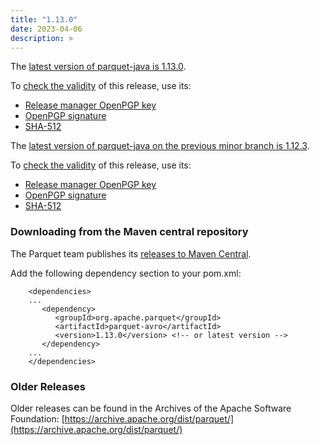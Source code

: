 ```yaml
---
title: "1.13.0"
date: 2023-04-06
description: >
---
```

The [latest version of parquet-java is 1.13.0](https://downloads.apache.org/parquet/apache-parquet-1.13.0/apache-parquet-1.13.0.tar.gz).

To [check the validity](https://www.apache.org/info/verification.html) of this release, use its:

*   [Release manager OpenPGP key](https://downloads.apache.org/parquet/KEYS)
*   [OpenPGP signature](https://downloads.apache.org/parquet/apache-parquet-1.13.0/apache-parquet-1.13.0.tar.gz.asc)
*   [SHA-512](https://downloads.apache.org/parquet/apache-parquet-1.13.0/apache-parquet-1.13.0.tar.gz.sha512)

The [latest version of parquet-java on the previous minor branch is 1.12.3](https://downloads.apache.org/parquet/apache-parquet-1.12.3/apache-parquet-1.12.3.tar.gz).

To [check the validity](https://www.apache.org/info/verification.html) of this release, use its:

*   [Release manager OpenPGP key](https://downloads.apache.org/parquet/KEYS)
*   [OpenPGP signature](https://downloads.apache.org/parquet/apache-parquet-1.12.3/apache-parquet-1.12.3.tar.gz.asc)
*   [SHA-512](https://downloads.apache.org/parquet/apache-parquet-1.12.3/apache-parquet-1.12.3.tar.gz.sha512)

### Downloading from the Maven central repository

The Parquet team publishes its [releases to Maven Central](https://search.maven.org/search?q=g:org.apache.parquet).

Add the following dependency section to your pom.xml:
```
    <dependencies>
    ...
       <dependency>
          <groupId>org.apache.parquet</groupId>
          <artifactId>parquet-avro</artifactId>
          <version>1.13.0</version> <!-- or latest version -->
       </dependency>
    ...
    </dependencies>
```

### Older Releases

Older releases can be found in the Archives of the Apache Software Foundation: [https://archive.apache.org/dist/parquet/](https://archive.apache.org/dist/parquet/)

